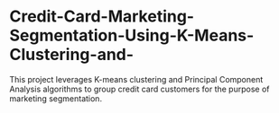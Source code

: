 # Credit-Card-Marketing-Segmentation-Using-K-Means-Clustering-and-
This project leverages K-means clustering and Principal Component Analysis algorithms to group credit card customers for the purpose of marketing segmentation.
